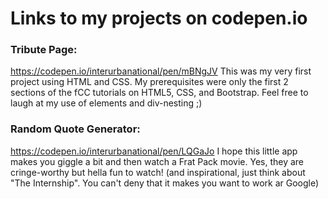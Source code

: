 # Links to my projects on codepen.io

### Tribute Page:
https://codepen.io/interurbanational/pen/mBNgJV
This was my very first project using HTML and CSS. My prerequisites were only the first 2 sections of the fCC tutorials on HTML5, CSS, and Bootstrap. Feel free to laugh at my use of elements and div-nesting ;)

### Random Quote Generator:
https://codepen.io/interurbanational/pen/LQGaJo
I hope this little app makes you giggle a bit and then watch a Frat Pack movie. Yes, they are cringe-worthy but hella fun to watch! 
(and inspirational, just think about "The Internship". You can't deny that it makes you want to work ar Google)
